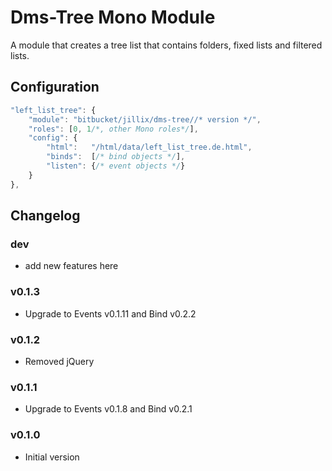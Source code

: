 Dms-Tree Mono Module
====================

A module that creates a tree list that contains folders, fixed lists and filtered lists.

## Configuration

```js
"left_list_tree": {
    "module": "bitbucket/jillix/dms-tree//* version */",
    "roles": [0, 1/*, other Mono roles*/],
    "config": {
        "html":   "/html/data/left_list_tree.de.html",
        "binds":  [/* bind objects */],
        "listen": {/* event objects */}
    }
},
```
## Changelog

### dev
 - add new features here

### v0.1.3
 - Upgrade to Events v0.1.11 and Bind v0.2.2

### v0.1.2
 - Removed jQuery

### v0.1.1
 - Upgrade to Events v0.1.8 and Bind v0.2.1

### v0.1.0
 - Initial version
